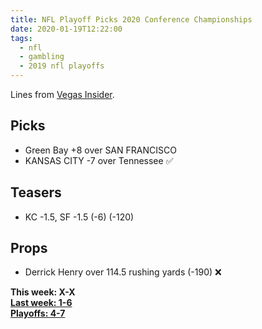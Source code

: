 ```yaml
---
title: NFL Playoff Picks 2020 Conference Championships
date: 2020-01-19T12:22:00
tags:
  - nfl
  - gambling
  - 2019 nfl playoffs
---
```


Lines from [Vegas Insider](http://www.vegasinsider.com/nfl/matchups/matchups.cfm/week/20/season/2019).

## Picks

- Green Bay +8 over SAN FRANCISCO
- KANSAS CITY -7 over Tennessee ✅

## Teasers

- KC -1.5, SF -1.5 (-6) (-120)

## Props

- Derrick Henry over 114.5 rushing yards (-190) ❌

**This week: X-X**<br/>
**[Last week: 1-6](/articles/nfl-playoff-picks-2020-conference-champsionships)**<br/>
**[Playoffs: 4-7](/tags/2019-playoffs)**
